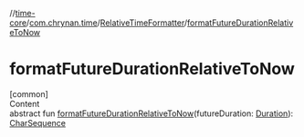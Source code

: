 //[time-core](../../../index.md)/[com.chrynan.time](../index.md)/[RelativeTimeFormatter](index.md)/[formatFutureDurationRelativeToNow](format-future-duration-relative-to-now.md)



# formatFutureDurationRelativeToNow  
[common]  
Content  
abstract fun [formatFutureDurationRelativeToNow](format-future-duration-relative-to-now.md)(futureDuration: [Duration](https://kotlinlang.org/api/latest/jvm/stdlib/kotlin.time/-duration/index.html)): [CharSequence](https://kotlinlang.org/api/latest/jvm/stdlib/kotlin/-char-sequence/index.html)  



